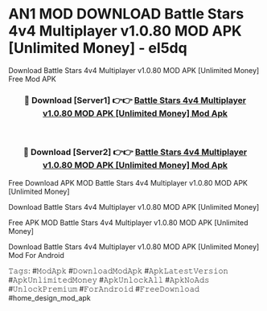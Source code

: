 # AN1 MOD DOWNLOAD Battle Stars 4v4 Multiplayer v1.0.80 MOD APK [Unlimited Money] - el5dq
Download Battle Stars 4v4 Multiplayer v1.0.80 MOD APK [Unlimited Money] Free Mod APK

<div align="center">
<h3>🔴 Download [Server1] 👉👉 <a href="https://apk-comot.site?title=Battle_Stars_4v4_Multiplayer_v1.0.80_MOD_APK_[Unlimited_Money]">Battle Stars 4v4 Multiplayer v1.0.80 MOD APK [Unlimited Money] Mod Apk</a></h3><br>

<h3>🔴 Download [Server2] 👉👉 <a href="https://apk-comot.site?title=Battle_Stars_4v4_Multiplayer_v1.0.80_MOD_APK_[Unlimited_Money]">Battle Stars 4v4 Multiplayer v1.0.80 MOD APK [Unlimited Money] Mod Apk</a></h3>
</div>


Free Download APK MOD Battle Stars 4v4 Multiplayer v1.0.80 MOD APK [Unlimited Money]

Download Battle Stars 4v4 Multiplayer v1.0.80 MOD APK [Unlimited Money] 

Free APK MOD Battle Stars 4v4 Multiplayer v1.0.80 MOD APK [Unlimited Money] 

Download Battle Stars 4v4 Multiplayer v1.0.80 MOD APK [Unlimited Money] Mod For Android

𝚃𝚊𝚐𝚜: #𝙼𝚘𝚍𝙰𝚙𝚔 #𝙳𝚘𝚠𝚗𝚕𝚘𝚊𝚍𝙼𝚘𝚍𝙰𝚙𝚔 #𝙰𝚙𝚔𝙻𝚊𝚝𝚎𝚜𝚝𝚅𝚎𝚛𝚜𝚒𝚘𝚗 #𝙰𝚙𝚔𝚄𝚗𝚕𝚒𝚖𝚒𝚝𝚎𝚍𝙼𝚘𝚗𝚎𝚢 #𝙰𝚙𝚔𝚄𝚗𝚕𝚘𝚌𝚔𝙰𝚕𝚕 #𝙰𝚙𝚔𝙽𝚘𝙰𝚍𝚜 #𝚄𝚗𝚕𝚘𝚌𝚔𝙿𝚛𝚎𝚖𝚒𝚞𝚖 #𝙵𝚘𝚛𝙰𝚗𝚍𝚛𝚘𝚒𝚍 #𝙵𝚛𝚎𝚎𝙳𝚘𝚠𝚗𝚕𝚘𝚊𝚍 #home_design_mod_apk